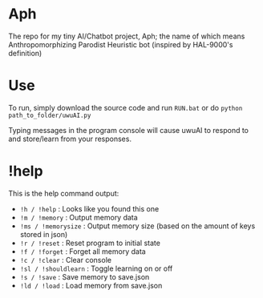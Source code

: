 # Aph
The repo for my tiny AI/Chatbot project, Aph;
the name of which means Anthropomorphizing Parodist Heuristic bot (inspired by HAL-9000's definition)

# Use
To run, simply download the source code and run `RUN.bat` or do `python path_to_folder/uwuAI.py`

Typing messages in the program console will cause uwuAI to respond to and store/learn from your responses.

# !help
This is the help command output:
* `!h / !help` : Looks like you found this one
* `!m / !memory` : Output memory data
* `!ms / !memorysize` : Output memory size (based on the amount of keys stored in json)
* `!r / !reset` : Reset program to initial state
* `!f / !forget` : Forget all memory data
* `!c / !clear` : Clear console
* `!sl / !shouldlearn` : Toggle learning on or off
* `!s / !save` : Save memory to save.json
* `!ld / !load` : Load memory from save.json
